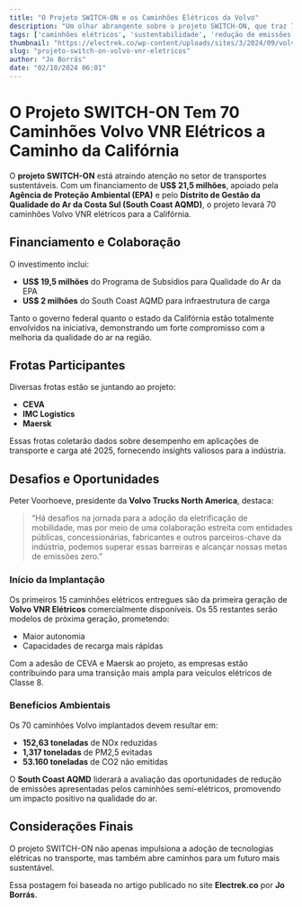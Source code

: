 ```yaml
---
title: "O Projeto SWITCH-ON e os Caminhões Elétricos da Volvo"
description: "Um olhar abrangente sobre o projeto SWITCH-ON, que traz 70 caminhões Volvo VNR elétricos para a Califórnia, visando a redução de emissões e aprimoramento da qualidade do ar."
tags: ['caminhões elétricos', 'sustentabilidade', 'redução de emissões', 'volvo', 'SWITCH-ON']
thumbnail: "https://electrek.co/wp-content/uploads/sites/3/2024/09/volvo_vnr.jpg?quality=82&strip=all&w=1600"
slug: "projeto-switch-on-volvo-vnr-eletricos"
author: "Jo Borrás"
date: "02/10/2024 06:01"
---
```


# O Projeto SWITCH-ON Tem 70 Caminhões Volvo VNR Elétricos a Caminho da Califórnia  

O **projeto SWITCH-ON** está atraindo atenção no setor de transportes sustentáveis. Com um financiamento de **US$ 21,5 milhões**, apoiado pela **Agência de Proteção Ambiental (EPA)** e pelo **Distrito de Gestão da Qualidade do Ar da Costa Sul (South Coast AQMD)**, o projeto levará 70 caminhões Volvo VNR elétricos para a Califórnia.  

## Financiamento e Colaboração  
O investimento inclui:  
- **US$ 19,5 milhões** do Programa de Subsídios para Qualidade do Ar da EPA  
- **US$ 2 milhões** do South Coast AQMD para infraestrutura de carga  

Tanto o governo federal quanto o estado da Califórnia estão totalmente envolvidos na iniciativa, demonstrando um forte compromisso com a melhoria da qualidade do ar na região.  

## Frotas Participantes  
Diversas frotas estão se juntando ao projeto:  
- **CEVA**  
- **IMC Logistics**  
- **Maersk**  

Essas frotas coletarão dados sobre desempenho em aplicações de transporte e carga até 2025, fornecendo insights valiosos para a indústria.  

## Desafios e Oportunidades  
Peter Voorhoeve, presidente da **Volvo Trucks North America**, destaca:  
> “Há desafios na jornada para a adoção da eletrificação de mobilidade, mas por meio de uma colaboração estreita com entidades públicas, concessionárias, fabricantes e outros parceiros-chave da indústria, podemos superar essas barreiras e alcançar nossas metas de emissões zero.”  

### Início da Implantação  
Os primeiros 15 caminhões elétricos entregues são da primeira geração de **Volvo VNR Elétricos** comercialmente disponíveis. Os 55 restantes serão modelos de próxima geração, prometendo:  
- Maior autonomia  
- Capacidades de recarga mais rápidas  

Com a adesão de CEVA e Maersk ao projeto, as empresas estão contribuindo para uma transição mais ampla para veículos elétricos de Classe 8.  

### Benefícios Ambientais  
Os 70 caminhões Volvo implantados devem resultar em:  
- **152,63 toneladas** de NOx reduzidas  
- **1,317 toneladas** de PM2,5 evitadas  
- **53.160 toneladas** de CO2 não emitidas  

O **South Coast AQMD** liderará a avaliação das oportunidades de redução de emissões apresentadas pelos caminhões semi-elétricos, promovendo um impacto positivo na qualidade do ar.  

## Considerações Finais  
O projeto SWITCH-ON não apenas impulsiona a adoção de tecnologias elétricas no transporte, mas também abre caminhos para um futuro mais sustentável.  

Essa postagem foi baseada no artigo publicado no site **Electrek.co** por **Jo Borrás**.